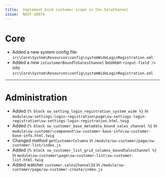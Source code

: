 ```yaml
---
title:  Implement bind customer scope in the SaleChannel
issue:  NEXT-10974   
---
```

# Core
* Added a new system config file: `src\Core\System\Resources\config\systemWideLoginRegistration.xml`.
* Added a new `isCustomerBoundToSalesChannel` boolean `<input-field />` into `src\Core\System\Resources\config\systemWideLoginRegistration.xml`  
___
# Administration
* Added `{% block sw_setting_login_registration_system_wide %}` in `module\sw-settings-login-registration\page\sw-settings-login-registration\sw-settings-login-registration.html.twig`
* Added `{% block sw_customer_base_metadata_bound_sales_channel %}` in `module\sw-customer\component\sw-customer-base-info\sw-customer-base-info.html.twig`
* Changed method `getCustomerColumns` in `/module/sw-customer/page/sw-customer-list/index.js`
* Added `{% block sw_customer_list_grid_columns_boundSalesChannel %}` in `module\sw-customer\page\sw-customer-list\sw-customer-list.html.twig`
* Added watcher `customer.salesChannelId` in `/module/sw-customer/page/sw-customer-create/index.js`
